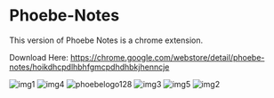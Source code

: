 # Phoebe-Notes
This version of Phoebe Notes is a chrome extension.

Download Here: https://chrome.google.com/webstore/detail/phoebe-notes/hoikdhcpdlhbhfgmcpdhdhbkjhenncje


![img1](https://user-images.githubusercontent.com/67698238/145685557-f2117562-5724-42fa-ad1a-6ac04a8c6fd0.jpg)
![img4](https://user-images.githubusercontent.com/67698238/145685558-a887dde1-c237-4a91-aa45-84b590d8f276.jpg)
![phoebelogo128](https://user-images.githubusercontent.com/67698238/145685560-3e1eaf3f-2579-4689-830a-744036e56b21.png)
![img3](https://user-images.githubusercontent.com/67698238/145685564-156bb349-4180-495e-babe-ea95e55248c3.jpg)
![img5](https://user-images.githubusercontent.com/67698238/145685565-fe81a3e5-d247-478c-bcc9-b0ce5ac2c07e.jpg)
![img2](https://user-images.githubusercontent.com/67698238/145685569-00fadd11-f055-4f26-ba79-8f406efc1a86.jpg)
